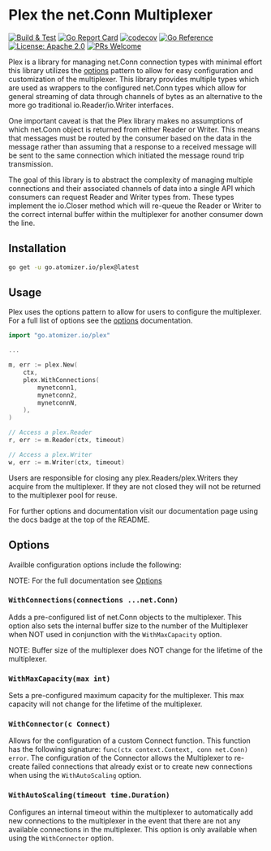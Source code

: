 # Plex the net.Conn Multiplexer

[![Build & Test](https://github.com/devnw/plex/actions/workflows/build.yml/badge.svg)](https://github.com/devnw/plex/actions/workflows/build.yml)
[![Go Report Card](https://goreportcard.com/badge/go.atomizer.io/plex)](https://goreportcard.com/report/go.atomizer.io/plex)
[![codecov](https://codecov.io/gh/devnw/plex/branch/main/graph/badge.svg)](https://codecov.io/gh/devnw/plex)
[![Go Reference](https://pkg.go.dev/badge/go.atomizer.io/plex.svg)](https://pkg.go.dev/go.atomizer.io/plex)
[![License: Apache 2.0](https://img.shields.io/badge/license-Apache-blue.svg)](https://opensource.org/licenses/Apache-2.0)
[![PRs Welcome](https://img.shields.io/badge/PRs-welcome-brightgreen.svg)](http://makeapullrequest.com)

Plex is a library for managing net.Conn connection types with minimal effort
this library utilizes the [options](#options) pattern to allow for easy
configuration and customization of the multiplexer. This library provides
multiple types which are used as wrappers to the configured net.Conn types
which allow for general streaming of data through channels of bytes as an
alternative to the more go traditional io.Reader/io.Writer interfaces.

One important caveat is that the Plex library makes no assumptions of which
net.Conn object is returned from either Reader or Writer. This means that
messages must be routed by the consumer based on the data in the message
rather than assuming that a response to a received message will be sent to
the same connection which initiated the message round trip transmission.

The goal of this library is to abstract the complexity of managing multiple
connections and their associated channels of data into a single API which
consumers can request Reader and Writer types from. These types implement
the io.Closer method which will re-queue the Reader or Writer to the correct
internal buffer within the multiplexer for another consumer down the line.

## Installation

```bash
go get -u go.atomizer.io/plex@latest
```

## Usage

Plex uses the options pattern to allow for users to configure the multiplexer.
For a full list of options see the [options](#options) documentation.

```go
import "go.atomizer.io/plex"

...

m, err := plex.New(
    ctx, 
    plex.WithConnections(
        mynetconn1,
        mynetconn2,
        mynetconnN,
    ),
)

// Access a plex.Reader
r, err := m.Reader(ctx, timeout)

// Access a plex.Writer
w, err := m.Writer(ctx, timeout)

```

Users are responsible for closing any plex.Readers/plex.Writers they acquire
from the multiplexer. If they are not closed they will not be returned to the
multiplexer pool for reuse.

For further options and documentation visit our documentation page using the
docs badge at the top of the README.

## Options

Availble configuration options include the following:

NOTE: For the full documentation see [Options](https://pkg.go.dev/go.atomizer.io/plex#Option)

### `WithConnections(connections ...net.Conn)`

Adds a pre-configured list of net.Conn objects to the multiplexer. This option
also sets the internal buffer size to the number of the Multiplexer when NOT
used in conjunction with the `WithMaxCapacity` option.

NOTE: Buffer size of the multiplexer does NOT change for the lifetime of the
multiplexer.

### `WithMaxCapacity(max int)`

Sets a pre-configured maximum capacity for the multiplexer. This max capacity
will not change for the lifetime of the multiplexer.

### `WithConnector(c Connect)`

Allows for the configuration of a custom Connect function. This function has
the following signature: `func(ctx context.Context, conn net.Conn) error`. The
configuration of the Connector allows the Multiplexer to re-create failed
connections that already exist or to create new connections when using the
`WithAutoScaling` option.

### `WithAutoScaling(timeout time.Duration)`

Configures an internal timeout within the multiplexer to automatically add new
connections to the multiplexer in the event that there are not any available
connections in the multiplexer. This option is only available when using the
`WithConnector` option.
